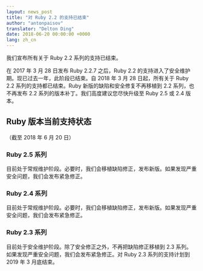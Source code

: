 ```yaml
---
layout: news_post
title: "对 Ruby 2.2 的支持已结束"
author: "antonpaisov"
translator: "Delton Ding"
date: 2018-06-20 00:00:00 +0000
lang: zh_cn
---
```


我们宣布所有关于 Ruby 2.2 系列的支持已结束。

在 2017 年 3 月 28 日发布 Ruby 2.2.7 之后，Ruby 2.2 的支持进入了安全维护期。现已过去一年，此阶段已结束。自 2018 年 3 月 28 日起，所有关于 Ruby 2.2 系列的支持都已结束。Ruby 新版的缺陷和安全修复不再移植到 2.2 系列，也不再发布 2.2 系列的版本补丁。我们高度建议您尽快升级至 Ruby 2.5 或 2.4 版本。

## Ruby 版本当前支持状态

（截至 2018 年 6 月 20 日）

### Ruby 2.5 系列

目前处于常规维护阶段。必要时，我们会移植缺陷修正，发布新版。如果发现严重安全问题，我们会发布紧急修正。

### Ruby 2.4 系列

目前处于常规维护阶段。必要时，我们会移植缺陷修正，发布新版。如果发现严重安全问题，我们会发布紧急修正。

### Ruby 2.3 系列

目前处于安全维护阶段。除了安全修正之外，不再把缺陷修正移植到 2.3 系列。如果发现严重安全问题，我们会发布紧急修正。对 Ruby 2.3 系列的支持计划到 2019 年 3 月底结束。
